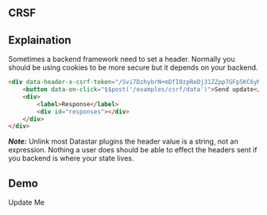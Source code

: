 ## CRSF

## Explaination

Sometimes a backend framework need to set a header.  Normally you should be using cookies to be more secure but it depends on your backend.

```html
<div data-header-x-csrf-token="/Svi7DzhybrN+mDfI0zpReDj31ZZpp7GFp5KC6yMvGKer5OmslH1fpYDtAfsTwmfH+yLy7ghTAVHiRcjDz8XAQ==">
    <button data-on-click="$$post('/examples/csrf/data')">Send update</button>
    <div>
        <label>Response</label>
        <div id="responses"></div>
    </div>
</div>
```

**_Note:_** Unlink most Datastar plugins the header value is a string, not an expression.  Nothing a user does should be able to effect the headers sent if you backend is where your state lives.

## Demo

<div id="update_me" data-on-load="$$get('/examples/csrf/data')">Update Me</div>
